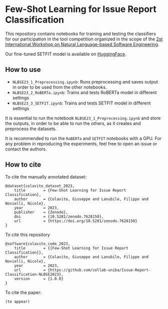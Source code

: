 # Few-Shot Learning for Issue Report Classification

This repository contains notebooks for training and testing the classifiers for our participation in the tool competition organized in the scope of the [2st International Workshop on Natural Language-based Software Engineering](https://nlbse2023.github.io/).

Our fine-tuned SETFIT model is available on [HuggingFace](https://huggingface.co/PeppoCola/FewShotIssueClassifier-NLBSE23).

## How to use

- `NLBSE23_1_Preprocessing.ipynb`: Runs preprocessing and saves output in order to be used from the other notebooks.
- `NLBSE23_2_RoBERTa.ipynb`: Trains and tests RoBERTa model in different settings
- `NLBSE23_3_SETFIT.ipynb`: Trains and tests SETFIT model in different settings

It is essential to run the notebook `NLBSE23_1_Preprocessing.ipynb` and store the outputs, in order to be able to run the others, as it creates and preprocess the datasets.

It is recommended to run the `RoBERTa` and `SETFIT` notebooks with a GPU.
For any problem in reproducing the experiments, feel free to open an issue or contact the authors.

## How to cite

To cite the manually annotated dataset:
```
@dataset{colavito_dataset_2023,
	title        = {Few-Shot Learning for Issue Report Classification},
	author       = {Colavito, Giuseppe and Lanubile, Filippo and Novielli, Nicole},
	year         = 2023,
	publisher    = {Zenodo},
	doi          = {10.5281/zenodo.7628150},
	url          = {https://doi.org/10.5281/zenodo.7628150}
}
```

To cite this repository
```
@software{colavito_code_2023,
	title        = {{Few-Shot Learning for Issue Report Classification}},
	author       = {Colavito, Giuseppe and Lanubile, Filippo and Novielli, Nicole},
	year         = 2023,
	url          = {https://github.com/collab-uniba/Issue-Report-Classification-NLBSE2023},
	version      = {1.0.0}
}
```

To cite the paper:
```
(to appear)
```
